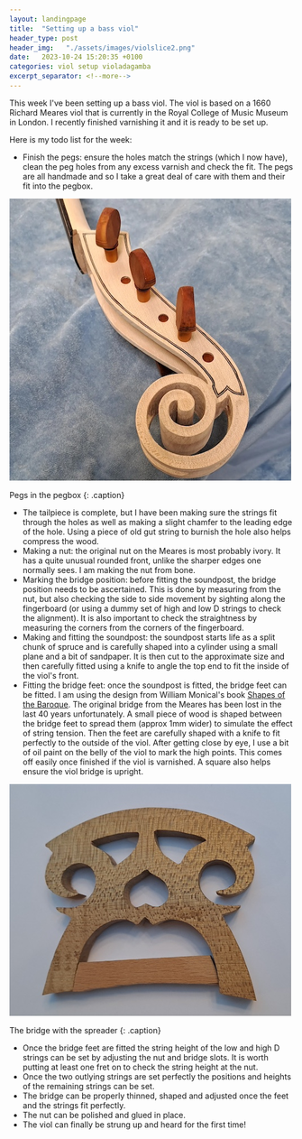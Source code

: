 ```yaml
---
layout: landingpage
title:  "Setting up a bass viol"
header_type: post
header_img:   "./assets/images/violslice2.png"
date:   2023-10-24 15:20:35 +0100
categories: viol setup violadagamba
excerpt_separator: <!--more-->
---
```


This week I've been setting up a bass viol. The viol is based on a 1660 Richard Meares viol that is currently in the Royal College of Music Museum in London. I recently finished varnishing it and it is ready to be set up.

<!--more-->

 Here is my todo list for the week:

* Finish the pegs: ensure the holes match the strings (which I now have), clean the peg holes from any excess varnish and check the fit. The pegs are all handmade and so I take a great deal of care with them and their fit into the pegbox. 

![Pegs in the Pegbox](/assets/images/pegs.jpg "Pegs in the pegbox")

Pegs in the pegbox
{: .caption}

* The tailpiece is complete, but I have been making sure the strings fit through the holes as well as making a slight chamfer to the leading edge of the hole. Using a piece of old gut string to burnish the hole also helps compress the wood.
* Making a nut: the original nut on the Meares is most probably ivory. It has a quite unusual rounded front, unlike the sharper edges one normally sees. I am making the nut from bone.
* Marking the bridge position: before fitting the soundpost, the bridge position needs to be ascertained. This is done by measuring from the nut, but also checking the side to side movement by sighting along the fingerboard (or using a dummy set of high and low D strings to check the alignment). It is also important to check the straightness by measuring the corners from the corners of the fingerboard.
* Making and fitting the soundpost: the soundpost starts life as a split chunk of spruce and is carefully shaped into a cylinder using a small plane and a bit of sandpaper. It is then cut to the approximate size and then carefully fitted using a knife to angle the top end to fit the inside of the viol's front. 
* Fitting the bridge feet: once the soundpost is fitted, the bridge feet can be fitted. I am using the design from William Monical's book [Shapes of the Baroque](https://www.academia.edu/25898590/Shapes_of_the_baroque). The original bridge from the Meares has been lost in the last 40 years unfortunately. A small piece of wood is shaped between the bridge feet to spread them (approx 1mm wider) to simulate the effect of string tension. Then the feet are carefully shaped with a knife to fit perfectly to the outside of the viol. After getting close by eye, I use a bit of oil paint on the belly of the viol to mark the high points. This comes off easily once finished if the viol is varnished. A square also helps ensure the viol bridge is upright.

![Monical Bridge with spreader](/assets/images/bridge.jpg "Monical Bridge with spreader")

The bridge with the spreader
{: .caption}


* Once the bridge feet are fitted the string height of the low and high D strings can be set by adjusting the nut and bridge slots. It is worth putting at least one fret on to check the string height at the nut. 
* Once the two outlying strings are set perfectly the positions and heights of the remaining strings can be set.
* The bridge can be properly thinned, shaped and adjusted once the feet and the strings fit perfectly.
* The nut can be polished and glued in place.
* The viol can finally be strung up and heard for the first time!